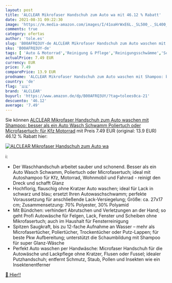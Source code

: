 ```yaml
---
layout: post
title: 'ALCLEAR Mikrofaser Handschuh zum Auto wa mit 46.12 % Rabatt'
date: 2021-08-31 09:22:30
image: 'https://m.media-amazon.com/images/I/41oaHrWxE6L._SL500_._SL400_.jpg'
comments: true
category: ofertas
author: 'tole.es'
slug: 'B00AFRQ3UY-de ALCLEAR Mikrofaser Handschuh zum Auto waschen mit Shampoo:...'
sku: 'B00AFRQ3UY-de'
tags: [ 'Auto & Motorrad','Reinigung & Pflege','Reinigungsschwämme','Schwämme, Tücher & Bürsten','alclear', ]
actualPrice: 7.49 EUR
currency: EUR
price: 7.49
comparePrice: 13.9 EUR
prodname: 'ALCLEAR Mikrofaser Handschuh zum Auto waschen mit Shampoo: besser als ein Auto Wasch Schwamm  Poliertuch oder Microfasertuch; für Kfz  Motorrad'
country: 'de'
flag: '🇩🇪'
brand: 'ALCLEAR'
buyurl: 'https://www.amazon.de/dp/B00AFRQ3UY/?tag=tolees0ca-21'
descuento: '46.12'
average: '7.49'
---
```


Sie können [ALCLEAR Mikrofaser Handschuh zum Auto waschen mit Shampoo: besser als ein Auto Wasch Schwamm  Poliertuch oder Microfasertuch; für Kfz  Motorrad](https://www.amazon.de/dp/B00AFRQ3UY/?tag=tolees0ca-21) mit Preis 7.49 EUR (original: 13.9 EUR) 46.12 % Rabatt hier:

[![ALCLEAR Mikrofaser Handschuh zum Auto wa](https://m.media-amazon.com/images/I/41oaHrWxE6L._SL500_._SL400_.jpg)](https://www.amazon.de/dp/B00AFRQ3UY/?tag=tolees0ca-21)

ℹ️:

- Der Waschhandschuh arbeitet sauber und schonend. Besser als ein Auto Wasch Schwamm, Poliertuch oder Microfasertuch; ideal mit Autoshampoo für Kfz, Motorrad, Wohnmobil und Fahrrad - reinigt den Dreck und schafft Glanz
- Hochflorig, flauschig ohne Kratzer Auto waschen; ideal für Lack in schwarz und blau; ersetzt Ihren Autowaschschwamm; perfekte Voraussetzung für anschließende Lack-Versiegelung; Größe: ca. 27x17 cm; Zusammensetzung: 70% Polyester, 30% Polyamid
- Mit Bündchen: verhindert Abrutschen und Verletzungen an der Hand; so geht Profi Autowäsche für Felgen, Lack, Fenster und Scheiben ohne Mikrofasertuch; auch im Haushalt für Fensterreinigung
- Spitzen Saugkraft, bis zu 12-fache Aufnahme an Wasser – mehr als Microfasertücher, Poliertücher, Trockentücher oder Putz-Lappen; für beste Pkw Aufbereitung; unterstützt die Schaumbildung mit Shampoo für super Glanz-Wäsche
- Perfekt Auto waschen per Handwäsche: Microfaser Handschuh für die Autowäsche und Lackpflege ohne Kratzer, Flusen oder Fussel; idealer Putzhandschuh; entfernt Schmutz, Staub, Pollen und Insekten wie ein Insektenentferner

[🛒 Hier!!](https://www.amazon.de/dp/B00AFRQ3UY/?tag=tolees0ca-21)
